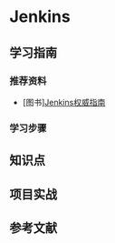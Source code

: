 # Jenkins

## 学习指南

### 推荐资料

* [图书][Jenkins权威指南](http://product.dangdang.com/24048566.html)

### 学习步骤

## 知识点

## 项目实战

## 参考文献
